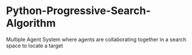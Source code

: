 # Python-Progressive-Search-Algorithm
Multiple Agent System where agents are collaborating together in a search space to locate a target
